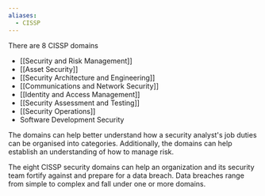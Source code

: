 ```yaml
---
aliases:
  - CISSP
---
```

There are 8 CISSP domains
- [[Security and Risk Management]]
- [[Asset Security]]
- [[Security Architecture and Engineering]]
- [[Communications and Network Security]]
- [[Identity and Access Management]]
- [[Security Assessment and Testing]]
- [[Security Operations]]
- Software Development Security

The domains can help better understand how a security analyst's job duties can be organised into categories. Additionally, the domains can help establish an understanding of how to manage risk.

The eight CISSP security domains can help an organization and its security team fortify against and prepare for a data breach. Data breaches range from simple to complex and fall under one or more domains.